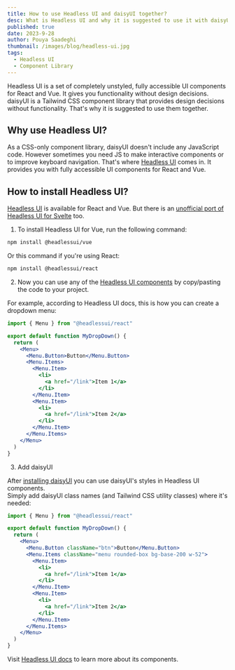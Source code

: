 ```yaml
---
title: How to use Headless UI and daisyUI together?
desc: What is Headless UI and why it is suggested to use it with daisyUI?
published: true
date: 2023-9-28
author: Pouya Saadeghi
thumbnail: /images/blog/headless-ui.jpg
tags:
  - Headless UI
  - Component Library
---
```


Headless UI is a set of completely unstyled, fully accessible UI components for React and Vue. It gives you functionality without design decisions. daisyUI is a Tailwind CSS component library that provides design decisions without functionality. That's why it is suggested to use them together.

## Why use Headless UI?

As a CSS-only component library, daisyUI doesn't include any JavaScript code. However sometimes you need JS to make interactive components or to improve keyboard navigation. That's where [Headless UI](https://headlessui.com/) comes in. It provides you with fully accessible UI components for React and Vue.

## How to install Headless UI?

[Headless UI](https://headlessui.com/) is available for React and Vue. But there is an [unofficial port of Headless UI for Svelte](https://github.com/rgossiaux/svelte-headlessui) too.

1. To install Headless UI for Vue, run the following command:

```bash
npm install @headlessui/vue
```

Or this command if you're using React:

```bash
npm install @headlessui/react
```

2. Now you can use any of the [Headless UI components](https://headlessui.com/) by copy/pasting the code to your project.

For example, according to Headless UI docs, this is how you can create a dropdown menu:

```jsx
import { Menu } from "@headlessui/react"

export default function MyDropDown() {
  return (
    <Menu>
      <Menu.Button>Button</Menu.Button>
      <Menu.Items>
        <Menu.Item>
          <li>
            <a href="/link">Item 1</a>
          </li>
        </Menu.Item>
        <Menu.Item>
          <li>
            <a href="/link">Item 2</a>
          </li>
        </Menu.Item>
      </Menu.Items>
    </Menu>
  )
}
```

3. Add daisyUI

After [installing daisyUI](https://daisyui.com/docs/install/) you can use daisyUI's styles in Headless UI components.  
Simply add daisyUI class names (and Tailwind CSS utility classes) where it's needed:

```jsx
import { Menu } from "@headlessui/react"

export default function MyDropDown() {
  return (
    <Menu>
      <Menu.Button className="btn">Button</Menu.Button>
      <Menu.Items className="menu rounded-box bg-base-200 w-52">
        <Menu.Item>
          <li>
            <a href="/link">Item 1</a>
          </li>
        </Menu.Item>
        <Menu.Item>
          <li>
            <a href="/link">Item 2</a>
          </li>
        </Menu.Item>
      </Menu.Items>
    </Menu>
  )
}
```

Visit [Headless UI docs](https://headlessui.com/) to learn more about its components.
